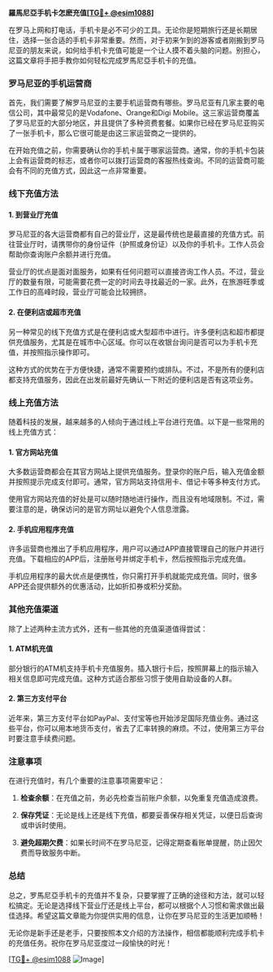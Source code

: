 **羅馬尼亞手机卡怎麽充值[[TG💪+ @esim1088](https://t.me/s/esim1088)]**

在罗马上网和打电话，手机卡是必不可少的工具。无论你是短期旅行还是长期居住，选择一张合适的手机卡非常重要。然而，对于初来乍到的游客或者刚搬到罗马尼亚的朋友来说，如何给手机卡充值可能是一个让人摸不着头脑的问题。别担心，这篇文章将手把手教你如何轻松完成罗馬尼亞手机卡的充值。

### 罗马尼亚的手机运营商

首先，我们需要了解罗马尼亚的主要手机运营商有哪些。罗马尼亚有几家主要的电信公司，其中最常见的是Vodafone、Orange和Digi Mobile。这三家运营商覆盖了罗马尼亚的大部分地区，并且提供了多种资费套餐。如果你已经在罗马尼亚购买了一张手机卡，那么它很可能是由这三家运营商之一提供的。

在开始充值之前，你需要确认你的手机卡属于哪家运营商。通常，你的手机卡包装上会有运营商的标志，或者你可以拨打运营商的客服热线查询。不同的运营商可能会有不同的充值方式，因此这一点非常重要。

### 线下充值方法

#### 1. 到营业厅充值

罗马尼亚的各大运营商都有自己的营业厅，这是最传统也是最直接的充值方式。前往营业厅时，请携带你的身份证件（护照或身份证）以及你的手机卡。工作人员会帮助你查询账户余额并进行充值。

营业厅的优点是面对面服务，如果有任何问题可以直接咨询工作人员。不过，营业厅的数量有限，可能需要花费一定的时间去寻找最近的一家。此外，在旅游旺季或工作日的高峰时段，营业厅可能会比较拥挤。

#### 2. 在便利店或超市充值

另一种常见的线下充值方式是在便利店或大型超市中进行。许多便利店和超市都提供充值服务，尤其是在城市中心区域。你可以在收银台询问是否可以为手机卡充值，并按照指示操作即可。

这种方式的优势在于方便快捷，通常不需要预约或排队。不过，不是所有的便利店都支持充值服务，因此在出发前最好先确认一下附近的便利店是否有这项业务。

### 线上充值方法

随着科技的发展，越来越多的人倾向于通过线上平台进行充值。以下是一些常用的线上充值方式：

#### 1. 官方网站充值

大多数运营商都会在其官方网站上提供充值服务。登录你的账户后，输入充值金额并按照提示完成支付即可。通常，官方网站支持信用卡、借记卡等多种支付方式。

使用官方网站充值的好处是可以随时随地进行操作，而且没有地域限制。不过，需要注意的是，确保访问的是官方网址以避免个人信息泄露。

#### 2. 手机应用程序充值

许多运营商也推出了手机应用程序，用户可以通过APP直接管理自己的账户并进行充值。下载相应的APP后，注册账号并绑定手机卡，然后按照指示完成充值。

手机应用程序的最大优点是便携性，你只需打开手机就能完成充值。同时，很多APP还会提供额外的优惠活动，比如折扣券或积分奖励。

### 其他充值渠道

除了上述两种主流方式外，还有一些其他的充值渠道值得尝试：

#### 1. ATM机充值

部分银行的ATM机支持手机卡充值服务。插入银行卡后，按照屏幕上的指示输入相关信息即可完成充值。这种方式适合那些习惯于使用自助设备的人群。

#### 2. 第三方支付平台

近年来，第三方支付平台如PayPal、支付宝等也开始涉足国际充值业务。通过这些平台，你可以用本地货币支付，省去了汇率转换的麻烦。不过，使用第三方平台时要注意手续费问题。

### 注意事项

在进行充值时，有几个重要的注意事项需要牢记：

1. **检查余额**：在充值之前，务必先检查当前账户余额，以免重复充值造成浪费。
   
2. **保存凭证**：无论是线上还是线下充值，都要妥善保存相关凭证，以便日后查询或申诉时使用。

3. **避免超期欠费**：如果长时间不在罗马尼亚，记得定期查看账单提醒，防止因欠费而导致服务中断。

### 总结

总之，罗馬尼亞手机卡的充值并不复杂，只要掌握了正确的途径和方法，就可以轻松搞定。无论是选择线下营业厅还是线上平台，都可以根据个人习惯和需求做出最佳选择。希望这篇文章能为你提供实用的信息，让你在罗马尼亚的生活更加顺畅！

无论你是新手还是老手，只要按照本文介绍的方法操作，相信都能顺利完成手机卡的充值任务。祝你在罗马尼亚度过一段愉快的时光！

[[TG💪+ @esim1088](https://t.me/s/esim1088) ![Image](https://i.postimg.cc/4NQfJmqS/Snipaste-2025-05-13-00-14-12.png)]